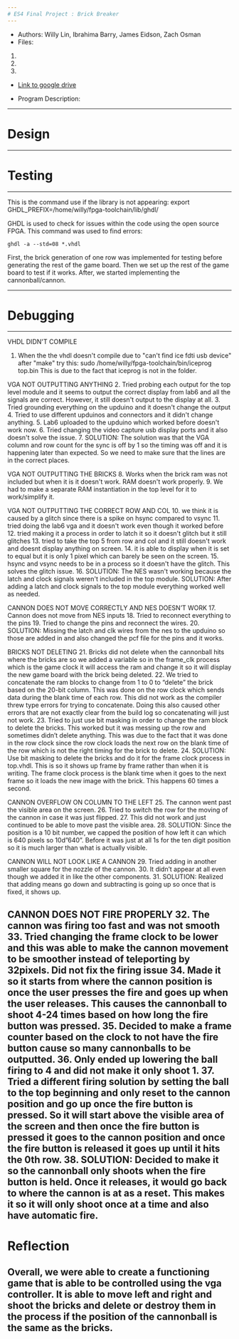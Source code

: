 ```yaml
---
# ES4 Final Project : Brick Breaker
---
```

* Authors: Willy Lin, Ibrahima Barry, James Eidson, Zach Osman
* Files: 
 1. 
 2.
 3.

* [Link to google drive](https://drive.google.com/drive/folders/1haWPJueKWg5tmvnxV2E9WMC4ghSwM9Vv?usp=sharing)

* Program Description: 

---

# Design

---

# Testing

---
This is the command use if the library is not appearing:
    export GHDL_PREFIX=/home/willy/fpga-toolchain/lib/ghdl/

GHDL is used to check for issues within the code using the open source FPGA.
This command was used to find errors:

    ghdl -a --std=08 *.vhdl 

First, the brick generation of one row was implemented for testing before generating the rest of the game board. Then we set up the rest of the game board to test if it works. After, we started implementing the cannonball/cannon. 

---

# Debugging

---
VHDL DIDN'T COMPILE
1.  When the the vhdl doesn't compile due to "can't find ice fdti usb device"  after "make" try this:
        sudo /home/willy/fpga-toolchain/bin/iceprog top.bin
    This is due to the fact that iceprog is not in the folder.  

VGA NOT OUTPUTTING ANYTHING
2.  Tried probing each output for the top level module and it seems to output the correct display from lab6 and 
    all the signals are correct. However, it still doesn't output to the display at all. 
3. Tried grounding everything on the upduino and it doesn't change the output
4.  Tried to use different upduinos and connectors and it didn't change anything. 
5.  Lab6 uploaded to the upduino which worked before doesn't work now.
6.  Tried changing the video capture usb display ports and it also doesn't solve the issue. 
7.  SOLUTION: The solution was that the VGA column and row count for the sync is off by 1 so the timing was off and it is happening later than expected.
So we need to make sure that the lines are in the correct places. 

VGA NOT OUTPUTTING THE BRICKS
8.  Works when the brick ram was not included but when it is it doesn't work. RAM doesn't work properly.
9.  We had to make a separate RAM instantiation in the top level for it to work/simplify it. 

VGA NOT OUTPUTTING THE CORRECT ROW AND COL 
10. we think it is caused by a glitch since there is a spike on hsync compared to vsync
11. tried doing the lab6 vga and it doesn't work even though it worked before 
12. tried making it a process in order to latch it so it doesn't glitch but it still glitches
13. tried to take the top 5 from row and col and it still doesn't work and doesnt display anything on screen.
14. it is able to display when it is set to equal but it is only 1 pixel which can barely be seen on the screen.
15. hsync and vsync needs to be in a process so it doesn't have the glitch. This solves the glitch issue.
16. SOLUTION: The NES wasn't working because the latch and clock signals weren't included in the top module. SOLUTION: After adding a latch and clock signals to the top module everything worked well as needed. 

CANNON DOES NOT MOVE CORRECTLY AND NES DOESN’T WORK
17. Cannon does not move from NES inputs
18. Tried to reconnect everything to the pins
19. Tried to change the pins and reconnect the wires.
20. SOLUTION: Missing the latch and clk wires from the nes to the upduino so those are added in and also changed the pcf file for the pins and it works. 

BRICKS NOT DELETING
21. Bricks did not delete when the cannonball hits where the bricks are so we added a variable so in the frame_clk process which is the game clock it will access the ram and change it so it will display the new game board with the brick being deleted. 
22. We tried to concatenate the ram blocks to change from 1 to 0 to “delete” the brick based on the 20-bit column. This was done on the row clock which sends data during the blank time of each row. This did not work as the compiler threw type errors for trying to concatenate.
Doing this also caused other errors that are not exactly clear from the build log so concatenating will just not work. 
23. Tried to just use bit masking in order to change the ram block to delete the bricks. This worked but it was messing up the row and sometimes didn’t delete anything. This was due to the fact that it was done in the row clock since the row clock loads the next row on the blank time of the row which is not the right timing for the brick to delete. 
24. SOLUTION: Use bit masking to delete the bricks and do it for the frame clock process in top.vhdl. This is so it shows up frame by frame rather than when it is writing. The frame clock process is the blank time when it goes to the next frame so it loads the new image with the brick. This happens 60 times a second. 

CANNON OVERFLOW ON COLUMN TO THE LEFT
25. The cannon went past the visible area on the screen.
26. Tried to switch the row for the moving of the cannon in case it was just flipped.
27. This did not work and just continued to be able to move past the visible area. 
28. SOLUTION: Since the position is a 10 bit number, we capped the position of how left it can which is 640 pixels so 10d”640”. Before it was just at all 1s for the ten digit position so it is much larger than what is actually visible. 

CANNON WILL NOT LOOK LIKE A CANNON
29. Tried adding in another smaller square for the nozzle of the cannon.
30. It didn’t appear at all even though we added it in like the other components.
31. SOLUTION: Realized that adding means go down and subtracting is going up so once that is fixed, it shows up. 

CANNON DOES NOT FIRE PROPERLY
32. The cannon was firing too fast and was not smooth
33. Tried changing the frame clock to be lower and this was able to make the cannon movement to be smoother instead of teleporting by 32pixels. Did not fix the firing issue
34. Made it so it starts from where the cannon position is once the user presses the fire and goes up when the user releases. This causes the cannonball to shoot 4-24 times based on how long the fire button was pressed. 
35. Decided to make a frame counter based on the clock to not have the fire button cause so many cannonballs to be outputted. 
36. Only ended up lowering the ball firing to 4 and did not make it only shoot 1. 
37. Tried a different firing solution by setting the ball to the top beginning and only reset to the cannon position and go up once the fire button is pressed. So it will start above the visible area of the screen and then once the fire button is pressed it goes to the cannon position and once the fire button is released it goes up until it hits the 0th row. 
38. SOLUTION:  Decided to make it so the cannonball only shoots when  the fire button is held. Once it releases, it would go back to where the cannon is at as a reset. This makes it so it will only shoot once at a time and also have automatic fire. 
---

# Reflection
Overall, we were able to create a functioning game that is able to be controlled
using the vga controller. It is able to move left and right and shoot the bricks
and delete or destroy them in the process if the position of the cannonball is the same as the bricks. 
---
